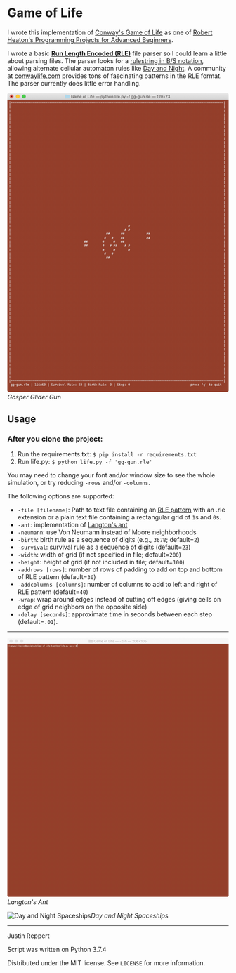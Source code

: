 # Game of Life

I wrote this implementation of [Conway's Game of Life](https://en.wikipedia.org/wiki/Conway%27s_Game_of_Life) as one of [Robert Heaton's Programming Projects for Advanced Beginners](https://robertheaton.com/2018/07/20/project-2-game-of-life/).

I wrote a basic [**Run Length Encoded (RLE)**](https://www.conwaylife.com/wiki/Run_Length_Encoded) file parser so I could learn a little about parsing files. The parser looks for a [rulestring in B/S notation](https://www.conwaylife.com/wiki/Rulestring), allowing alternate cellular automaton rules like [Day and Night](https://en.wikipedia.org/wiki/Day_and_Night_(cellular_automaton)). A community at [conwaylife.com](https://www.conwaylife.com) provides tons of fascinating patterns in the RLE format. The parser currently does little error handling. 

![Gosper Glider Gun](gg-gun.gif)*Gosper Glider Gun*

## Usage

### After you clone the project:

1. Run the requirements.txt: ```$ pip install -r requirements.txt```
2. Run life.py: ```$ python life.py -f 'gg-gun.rle'```

You may need to change your font and/or window size to see the whole simulation, or try reducing ```-rows``` and/or ```-columns```.

The following options are supported:
* ```-file [filename]```: Path to text file containing an [RLE pattern](https://www.conwaylife.com/wiki/Run_Length_Encoded) with an .rle extension or a plain text file containing a rectangular grid of `1`s and `0`s.
* ```-ant```: implementation of [Langton's ant](https://en.wikipedia.org/wiki/Langton%27s_ant)
* ```-neumann```: use Von Neumann instead of Moore neighborhoods
* ```-birth```: birth rule as a sequence of digits (e.g., `3678`; default=`2`)
* ```-survival```: survival rule as a sequence of digits (default=`23`)
* ```-width```: width of grid (if not specified in file; default=`200`)
* ```-height```: height of grid (if not included in file; default=`100`)
* ```-addrows [rows]```: number of rows of padding to add on top and bottom of RLE pattern (default=`30`)
* ```-addcolumns [columns]```: number of columns to add to left and right of RLE pattern (default=`40`)
* ```-wrap```: wrap around edges instead of cutting off edges (giving cells on edge of grid neighbors on the opposite side)
* ```-delay [seconds]```: approximate time in seconds between each step (default=`.01`).

---

![Langton's Ant](ant.gif)*Langton's Ant*


![Day and Night Spaceships](spaceships.gif)*Day and Night Spaceships*

---

Justin Reppert

Script was written on Python 3.7.4

Distributed under the MIT license. See ``LICENSE`` for more information.
